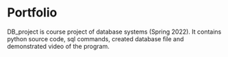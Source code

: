 # Portfolio
DB_project is course project of database systems (Spring 2022). 
It contains python source code, sql commands, created database file and demonstrated video of the program. 
